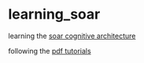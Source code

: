 # learning_soar
learning the <a href="https://soar.eecs.umich.edu/"> soar cognitive architecture </a>

following the <a href="https://soar.eecs.umich.edu/Downloads">pdf tutorials</a>
